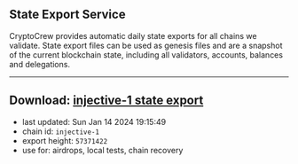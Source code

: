 ## State Export Service
CryptoCrew provides automatic daily state exports for all chains we validate. State export files can be used as genesis files and are a snapshot of the current blockchain state, including all validators, accounts, balances and delegations.

---
**Download: [injective-1 state export](https://dl.ccvalidators.com/SERVICE/injective/injective-1_export_57371422.json)**
---

- last updated: Sun Jan 14 2024 19:15:49
- chain id: `injective-1`
- export height: `57371422`
- use for: airdrops, local tests, chain recovery
